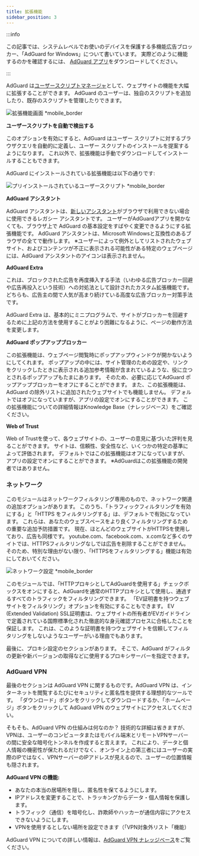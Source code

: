 ```yaml
---
title: 拡張機能
sidebar_position: 3
---
```


:::info

この記事では、システムレベルでお使いのデバイスを保護する多機能広告ブロッカー、「AdGuard for Windows」について書いています。 実際どのように機能するのかを確認するには、 [AdGuard アプリ](https://agrd.io/download-kb-adblock)をダウンロードしてください。

:::

AdGuard は[ユーザースクリプトマネージャ](/general/extensions)として、ウェブサイトの機能を大幅に拡張することができます。 AdGuard のユーザーは、独自のスクリプトを追加したり、既存のスクリプトを管理したりできます。

![拡張機能画面 \*mobile\_border](https://cdn.adtidy.org/content/kb/ad_blocker/windows/overview/userscripts.png)

**ユーザースクリプトを自動で検出する**

このオプションを有効にすると、AdGuard はユーザー スクリプトに対するブラウザクエリを自動的に定義し、ユーザー スクリプトのインストールを提案するようになります。 これ以外で、拡張機能は手動でダウンロードしてインストールすることもできます。

AdGuard にインストールされている拡張機能は以下の通りです:

![プリインストールされているユーザースクリプト \*mobile\_border](https://cdn.adtidy.org/content/kb/ad_blocker/windows/overview/preinstalled-userscripts.png)

**AdGuard アシスタント**

AdGuard アシスタントは、[新しいアシスタント](/adguard-for-windows/browser-assistant.md)がブラウザで利用できない場合に使用できるレガシー アシスタントです。 ユーザーがAdGuardアプリを開かなくても、ブラウザ上で AdGuard の基本設定をすばやく変更できるようにする拡張機能です。 AdGuard アシスタントは、Microsoft Windowsと互換性のあるブラウザの全てで動作します。 ※ユーザーによって例外としてリストされたウェブサイト、およびコンテンツが不正に表示される可能性がある特定のウェブページには、AdGuard アシスタントのアイコンは表示されません。

**AdGuard Extra**

これは、ブロックされた広告を再度挿入する手法（いわゆる広告ブロッカー回避や広告再投入という技術）への対処法として設計されたカスタム拡張機能です。 どちらも、広告主の間で人気が高まり続けている高度な広告ブロッカー対策手法です。

AdGuard Extra は、基本的にミニプログラムで、サイトがブロッカーを回避するために上記の方法を使用することがより困難になるように、ページの動作方法を変更します。

**AdGuard ポップアップブロッカー**

この拡張機能は、ウェブページ閲覧時にポップアップウィンドウが開かないようにしてくれます。 ポップアップの中には、サイト管理のための設定や、リンクをクリックしたときに表示される追加参考情報が含まれているような、役に立つとされるポップアップもたまにあります。 そのため、必要に応じてAdGuard ポップアップブロッカーをオフにすることができます。 また、この拡張機能は、AdGuard の除外リストに追加されたウェブサイトでも機能しません。 デフォルトではオフになっていますが、アプリの設定でオンにすることができます。 この拡張機能についての詳細情報はKnowledge Base（ナレッジベース）をご確認ください。

**Web of Trust**

Web of Trustを使って、各ウェブサイトの、ユーザーの意見に基づいた評判を見ることができます。 サイトは、信頼性、安全性など、いくつかの特定の基準によって評価されます。 デフォルトではこの拡張機能はオフになっていますが、アプリの設定でオンにすることができます。 ※AdGuardはこの拡張機能の開発者ではありません。

### ネットワーク

このモジュールはネットワークフィルタリング専用のもので、ネットワーク関連の追加オプションがあります。 このうち、「トラフィックフィルタリングを有効にする」と「HTTPS をフィルタリングする」は、デフォルトで有効になっています。 これらは、あなたのウェブスペースをより良くフィルタリングするための重要な追加予防措置です。 現在、ほとんどのウェブサイトがHTTPSを使用しており、広告も同様です。 youtube.com、facebook.com、x.comなど多くのサイトでは、HTTPSフィルタリングなしでは広告を削除することができません。 そのため、特別な理由がない限り、「HTTPSをフィルタリングする」機能は有効にしておいてください。

![ネットワーク設定 \*mobile\_border](https://cdn.adtidy.org/content/kb/ad_blocker/windows/overview/network-settings.png)

このモジュールでは、「HTTPプロキシとしてAdGuardを使用する」チェックボックスをオンにすると、AdGuardを通常のHTTPプロキシとして使用し、通過するすべてのトラフィックをフィルタリングできます。 「EV証明書を持つウェブサイトをフィルタリング」オプションを有効にすることもできます。 EV (Extended Validation) SSL証明書は、ウェブサイトの所有者がEVガイドラインで定義されている国際標準化された徹底的な身元確認プロセスに合格したことを保証します。 これは、このような証明書を持つウェブサイトを信頼してフィルタリングをしないようなユーザーがいる理由でもあります。

最後に、プロキシ設定のセクションがあります。 そこで、AdGuard がフィルタの更新や新バージョンの取得などに使用するプロキシサーバーを指定できます。

### AdGuard VPN

最後のセクションは AdGuard VPN に関するものです。AdGuard VPN は、インターネットを閲覧するたびにセキュリティと匿名性を提供する理想的なツールです。 「ダウンロード」ボタンをクリックしてダウンロードするか、「ホームページ」ボタンをクリックして AdGuard VPN のウェブサイトにアクセスしてください。

そもそも、AdGuard VPN の仕組みは何なのか？ 技術的な詳細は省きますが、VPNは、ユーザーのコンピュータまたはモバイル端末とリモートVPNサーバーの間に安全な暗号化トンネルを作成すると言えます。 これにより、データと個人情報の機密性が保たれるだけでなく、オンライン上の第三者にはユーザーの実際のIPではなく、VPNサーバーのIPアドレスが見えるので、ユーザーの位置情報も隠されます。

**AdGuard VPN の機能:**

- あなたの本当の居場所を隠し、匿名性を保てるようにします。
- IPアドレスを変更することで、トラッキングからデータ・個人情報を保護します。
- トラフィック（通信）を暗号化し、詐欺師やハッカーが通信内容にアクセスできないようにします。
- VPNを使用するとしない場所を設定できます（「VPN対象外リスト「機能）

AdGuard VPN についての詳しい情報は、[AdGuard VPN ナレッジベース](https://adguard-vpn.com/kb/)をご覧ください。
